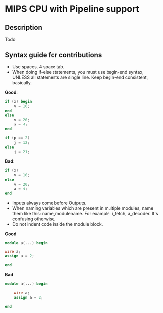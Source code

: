 # MIPS CPU with Pipeline support

## Description

Todo

## Syntax guide for contributions

- Use spaces. 4 space tab.
- When doing if-else statements, you must use begin-end syntax, UNLESS all statements are single line. Keep begin-end consistent, basically.
  
**Good**:

```verilog
if (x) begin
    v = 10;
end
else
    v = 20;
    a = 4;
end
```

```verilog
if (p == 2)
    j = 12;
else
    j = 21;
```

**Bad**:

```verilog
if (x)
    v = 10;
else
    v = 20;
    a = 4;
end
```

- Inputs always come before Outputs.
- When naming variables which are present in multiple modules, name them like this: name_modulename. For example: i_fetch, a_decoder. It's confusing otherwise.
- Do not indent code inside the module block.

**Good**

```verilog
module a(...) begin

wire a;
assign a = 2;

end
```

**Bad**

```verilog
module a(...) begin

    wire a;
    assign a = 2;

end
```
